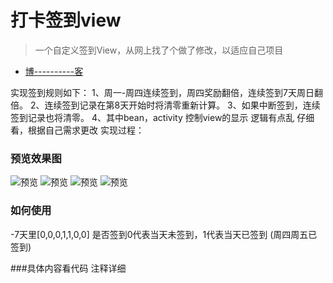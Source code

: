 # 打卡签到view
> 一个自定义签到View，从网上找了个做了修改，以适应自己项目

- [博----------客](https://www.jianshu.com/u/aba4338c7578/)

实现签到规则如下：
1、周一-周四连续签到，周四奖励翻倍，连续签到7天周日翻倍。
2、连续签到记录在第8天开始时将清零重新计算。
3、如果中断签到，连续签到记录也将清零。
4、其中bean，activity 控制view的显示 逻辑有点乱 仔细看，根据自己需求更改
实现过程：
### 预览效果图
![预览](show/img1.jpg)
![预览](show/img2.jpg)
![预览](show/img3.jpg)
![预览](show/img4.jpg)

### 如何使用
-7天里[0,0,0,1,1,0,0]  是否签到0代表当天未签到，1代表当天已签到 (周四周五已签到)

###具体内容看代码 注释详细
